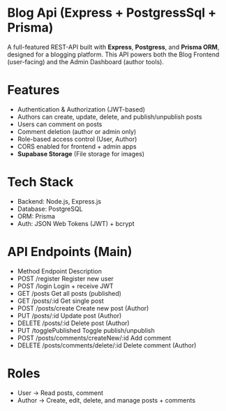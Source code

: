 # Blog Api (Express + PostgressSql + Prisma)

A full-featured REST-API built with **Express**, **Postgress**, and **Prisma ORM**, designed for a blogging platform. This API powers both the Blog Frontend (user-facing) and the Admin Dashboard (author tools).

# Features


- Authentication & Authorization (JWT-based)
- Authors can create, update, delete, and publish/unpublish posts
- Users can comment on posts
- Comment deletion (author or admin only)
- Role-based access control (User, Author)
- CORS enabled for frontend + admin apps
- **Supabase Storage** (File storage for images)

# Tech Stack

- Backend: Node.js, Express.js
- Database: PostgreSQL
- ORM: Prisma
- Auth: JSON Web Tokens (JWT) + bcrypt

# API Endpoints (Main)
- Method Endpoint Description
- POST /register Register new user
- POST /login Login + receive JWT
- GET /posts Get all posts (published)
- GET /posts/:id Get single post
- POST /posts/create Create new post (Author)
- PUT /posts/:id Update post (Author)
- DELETE /posts/:id Delete post (Author)
- PUT /togglePublished Toggle publish/unpublish
- POST /posts/comments/createNew/:id Add comment
- DELETE /posts/comments/delete/:id Delete comment (Author)

# Roles
- User → Read posts, comment
- Author → Create, edit, delete, and manage posts + comments
